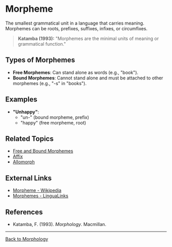 # Morpheme

The smallest grammatical unit in a language that carries meaning. Morphemes can be roots, prefixes, suffixes, infixes, or circumfixes.

> **Katamba (1993):**
> "Morphemes are the minimal units of meaning or grammatical function."

## Types of Morphemes

- **Free Morphemes**: Can stand alone as words (e.g., "book").
- **Bound Morphemes**: Cannot stand alone and must be attached to other morphemes (e.g., "-s" in "books").

## Examples

- **"Unhappy"**:
  - "un-" (bound morpheme, prefix)
  - "happy" (free morpheme, root)

## Related Topics

- [Free and Bound Morphemes](Free-and-Bound-Morphemes.md)
- [Affix](Affix.md)
- [Allomorph](Allomorph.md)

## External Links

- [Morpheme - Wikipedia](https://en.wikipedia.org/wiki/Morpheme)
- [Morphemes - LinguaLinks](https://www.sil.org/lingualinks/languagelearning/OtherResources/GudlnsFrALnggAndCltrLrnrs/Morphemes.htm)

## References

- Katamba, F. (1993). *Morphology*. Macmillan.

---

[Back to Morphology](README.md)
